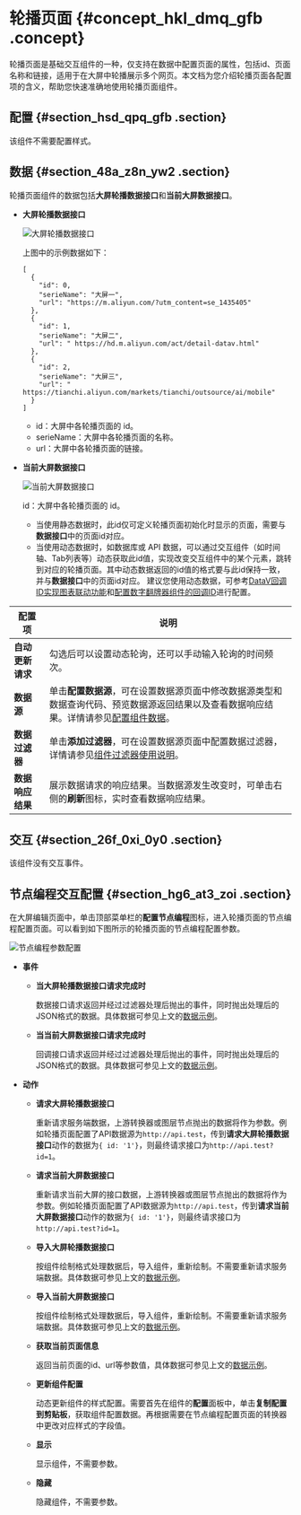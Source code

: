 # 轮播页面 {#concept_hkl_dmq_gfb .concept}

轮播页面是基础交互组件的一种，仅支持在数据中配置页面的属性，包括id、页面名称和链接，适用于在大屏中轮播展示多个网页。本文档为您介绍轮播页面各配置项的含义，帮助您快速准确地使用轮播页面组件。

## 配置 {#section_hsd_qpq_gfb .section}

该组件不需要配置样式。

## 数据 {#section_48a_z8n_yw2 .section}

轮播页面组件的数据包括**大屏轮播数据接口**和**当前大屏数据接口**。

-   **大屏轮播数据接口**

    ![大屏轮播数据接口](http://static-aliyun-doc.oss-cn-hangzhou.aliyuncs.com/assets/img/21816/156473705547080_zh-CN.png)

    上图中的示例数据如下：

    ``` {#codeblock_ijh_twn_uyc}
    [
      {
        "id": 0,
        "serieName": "大屏一",
        "url": "https://m.aliyun.com/?utm_content=se_1435405"
      },
      {
        "id": 1,
        "serieName": "大屏二",
        "url": " https://hd.m.aliyun.com/act/detail-datav.html"
      },
      {
        "id": 2,
        "serieName": "大屏三",
        "url": " https://tianchi.aliyun.com/markets/tianchi/outsource/ai/mobile"
      }
    ]
    ```

    -   id：大屏中各轮播页面的 id。
    -   serieName：大屏中各轮播页面的名称。
    -   url：大屏中各轮播页面的链接。
-   **当前大屏数据接口**

    ![当前大屏数据接口](http://static-aliyun-doc.oss-cn-hangzhou.aliyuncs.com/assets/img/21816/156473705547103_zh-CN.png)

    id：大屏中各轮播页面的 id。

    -   当使用静态数据时，此id仅可定义轮播页面初始化时显示的页面，需要与**数据接口**中的页面id对应。
    -   当使用动态数据时，如数据库或 API 数据，可以通过交互组件（如时间轴、Tab列表等）动态获取此id值，实现改变交互组件中的某个元素，跳转到对应的轮播页面。其中动态数据返回的id值的格式要与此id保持一致，并与**数据接口**中的页面id对应。
    建议您使用动态数据，可参考[DataV回调ID实现图表联动功能](cn.zh-CN/进阶技巧/DataV回调ID实现图表联动功能.md#)和[配置数字翻牌器组件的回调ID](cn.zh-CN/进阶技巧/配置数字翻牌器组件的回调ID.md#)进行配置。


|配置项|说明|
|---|--|
|**自动更新请求**|勾选后可以设置动态轮询，还可以手动输入轮询的时间频次。|
|**数据源**|单击**配置数据源**，可在设置数据源页面中修改数据源类型和数据查询代码、预览数据源返回结果以及查看数据响应结果。详情请参见[配置组件数据](../cn.zh-CN/管理组件/配置组件数据.md#)。|
|**数据过滤器**|单击**添加过滤器**，可在设置数据源页面中配置数据过滤器，详情请参见[组件过滤器使用说明](../cn.zh-CN/管理组件/组件数据过滤器使用说明/使用方法.md#)。|
|**数据响应结果**|展示数据请求的响应结果。当数据源发生改变时，可单击右侧的**刷新**图标，实时查看数据响应结果。|

## 交互 {#section_26f_0xi_0y0 .section}

该组件没有交互事件。

## 节点编程交互配置 {#section_hg6_at3_zoi .section}

在大屏编辑页面中，单击顶部菜单栏的**配置节点编程**图标，进入轮播页面的节点编程配置页面。可以看到如下图所示的轮播页面的节点编程配置参数。

![节点编程参数配置](http://static-aliyun-doc.oss-cn-hangzhou.aliyuncs.com/assets/img/21816/156473705550868_zh-CN.jpg)

-   **事件** 
    -   **当大屏轮播数据接口请求完成时** 

        数据接口请求返回并经过过滤器处理后抛出的事件，同时抛出处理后的JSON格式的数据。具体数据可参见上文的[数据示例](#)。

    -   **当当前大屏数据接口请求完成时** 

        回调接口请求返回并经过过滤器处理后抛出的事件，同时抛出处理后的JSON格式的数据。具体数据可参见上文的[数据示例](#)。

-   **动作** 
    -   **请求大屏轮播数据接口** 

        重新请求服务端数据，上游转换器或图层节点抛出的数据将作为参数。例如轮播页面配置了API数据源为`http://api.test`，传到**请求大屏轮播数据接口**动作的数据为`{ id: '1'}`，则最终请求接口为`http://api.test?id=1`。

    -   **请求当前大屏数据接口** 

        重新请求当前大屏的接口数据，上游转换器或图层节点抛出的数据将作为参数。例如轮播页面配置了API数据源为`http://api.test`，传到**请求当前大屏数据接口**动作的数据为`{ id: '1'}`，则最终请求接口为`http://api.test?id=1`。

    -   **导入大屏轮播数据接口** 

        按组件绘制格式处理数据后，导入组件，重新绘制。不需要重新请求服务端数据。具体数据可参见上文的[数据示例](#)。

    -   **导入当前大屏数据接口** 

        按组件绘制格式处理数据后，导入组件，重新绘制。不需要重新请求服务端数据。具体数据可参见上文的[数据示例](#)。

    -   **获取当前页面信息** 

        返回当前页面的id、url等参数值，具体数据可参见上文的[数据示例](#)。

    -   **更新组件配置** 

        动态更新组件的样式配置。需要首先在组件的**配置**面板中，单击**复制配置到剪贴板**，获取组件配置数据。再根据需要在节点编程配置页面的转换器中更改对应样式的字段值。

    -   **显示** 

        显示组件，不需要参数。

    -   **隐藏** 

        隐藏组件，不需要参数。


